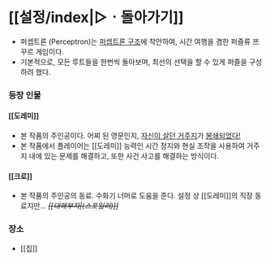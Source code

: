 # [[설정/index|▷ㆍ돌아가기]]
- 퍼셉트론 (Perceptron)는 [퍼셉트론 구조](https://namu.wiki/w/%EC%9D%B8%EA%B3%B5%EC%8B%A0%EA%B2%BD%EB%A7%9D#s-3)에 착안하여, 시간 여행을 겸한 퍼즐류 쯔꾸르 게임이다.
- 기본적으로, 모든 루트들을 한번씩 돌아보며, 최선의 선택을 할 수 있게 퍼즐을 구성하려 했다.

### 등장 인물
#### [[도레미]]
- 본 작품의 주인공이다. 어찌 된 영문인지, [자신이 살던 거주지](https://namu.wiki/w/%EC%95%84%ED%8C%8C%ED%8A%B8)가 [봉쇄되었다!](https://namu.wiki/w/%ED%98%95%EB%8F%85#%EB%B4%89%EC%87%84)
- 본 작품에서 플레이어는 [[도레미]] 능력인 시간 정지와 현실 조작을 사용하여 거주지 내에 있는 문제를 해결하고, 또한 사건 사고를 해결하는 방식이다.

#### [[크로]]
- 본 작품의 주인공의 동료. 수화기 너머로 도움을 준다. 설정 상 [[도레미]]의 직장 동료지만... ~~*[[대해부자|(스포일러)]]*~~

### 장소
- [[집]]